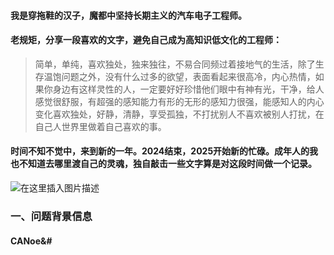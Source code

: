 <div id="article_content" class="article_content clearfix">
 <link rel="stylesheet" href="https://csdnimg.cn/release/blogv2/dist/mdeditor/css/editerView/kdoc_html_views-1a98987dfd.css">
 <link rel="stylesheet" href="https://csdnimg.cn/release/blogv2/dist/mdeditor/css/editerView/ck_htmledit_views-704d5b9767.css">
 <div id="content_views" class="markdown_views prism-atom-one-dark">
  <svg xmlns="http://www.w3.org/2000/svg" style="display: none;"><path stroke-linecap="round" d="M5,0 0,2.5 5,5z" id="raphael-marker-block" style="-webkit-tap-highlight-color: rgba(0, 0, 0, 0);"></path>
  </svg>
  <h4><a id="_0"></a>我是穿拖鞋的汉子，魔都中坚持长期主义的汽车电子工程师。</h4>
  <h4><a id="_4"></a>老规矩，分享一段喜欢的文字，避免自己成为高知识低文化的工程师：</h4>
  <blockquote>
   <p>简单，单纯，喜欢独处，独来独往，不易合同频过着接地气的生活，除了生存温饱问题之外，没有什么过多的欲望，表面看起来很高冷，内心热情，如果你身边有这样灵性的人，一定要好好珍惜他们眼中有神有光，干净，给人感觉很舒服，有超强的感知能力有形的无形的感知力很强，能感知人的内心变化喜欢独处，好静，清静，享受孤独，不打扰别人不喜欢被别人打扰，在自己人世界里做着自己喜欢的事。</p>
  </blockquote>
  <h4><a id="20242025_12"></a>时间不知不觉中，来到新的一年。2024结束，2025开始新的忙碌。成年人的我也不知道去哪里渡自己的灵魂，独自敲击一些文字算是对这段时间做一个记录。</h4>
  <p><img src="https://i-blog.csdnimg.cn/direct/c4923d268e4f44debb32d510fe3a2832.png" alt="在这里插入图片描述"></p>
  <h3><a id="_15"></a>一、问题背景信息</h3>
  <h4><a id="CANoe__OEM__16"></a>CANoe&amp;#</h4>
 </div>
 <link href="https://csdnimg.cn/release/blogv2/dist/mdeditor/css/editerView/markdown_views-a5d25dd831.css" rel="stylesheet">
 <link href="https://csdnimg.cn/release/blogv2/dist/mdeditor/css/style-e504d6a974.css" rel="stylesheet">
</div>
